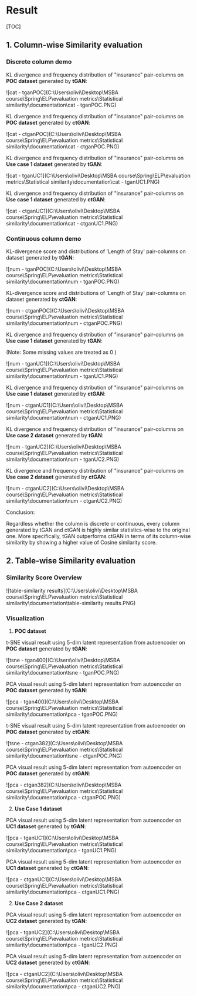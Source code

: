 # Result



[TOC]





## 1. Column-wise Similarity evaluation



### Discrete column demo

KL divergence and frequency distribution of "insurance" pair-columns on **POC dataset** generated by **tGAN**:

![cat - tganPOC](C:\Users\olivi\Desktop\MSBA course\Spring\ELP\evaluation metrics\Statistical similarity\documentation\cat - tganPOC.PNG)



KL divergence and frequency distribution of "insurance" pair-columns on **POC dataset** generated by **ctGAN**:

![cat - ctganPOC](C:\Users\olivi\Desktop\MSBA course\Spring\ELP\evaluation metrics\Statistical similarity\documentation\cat - ctganPOC.PNG)



KL divergence and frequency distribution of "insurance" pair-columns on **Use case 1 dataset** generated by **tGAN**:

![cat - tganUC1](C:\Users\olivi\Desktop\MSBA course\Spring\ELP\evaluation metrics\Statistical similarity\documentation\cat - tganUC1.PNG)

KL divergence and frequency distribution of "insurance" pair-columns on **Use case 1 dataset** generated by **ctGAN**:

![cat - ctganUC1](C:\Users\olivi\Desktop\MSBA course\Spring\ELP\evaluation metrics\Statistical similarity\documentation\cat - ctganUC1.PNG)





### Continuous column demo 

KL-divergence score and distributions of 'Length of Stay' pair-columns on dataset generated by **tGAN**:

![num - tganPOC](C:\Users\olivi\Desktop\MSBA course\Spring\ELP\evaluation metrics\Statistical similarity\documentation\num - tganPOC.PNG)

KL-divergence score and distributions of 'Length of Stay' pair-columns on dataset generated by **ctGAN**:

![num - ctganPOC](C:\Users\olivi\Desktop\MSBA course\Spring\ELP\evaluation metrics\Statistical similarity\documentation\num - ctganPOC.PNG)



KL divergence and frequency distribution of "insurance" pair-columns on **Use case 1 dataset** generated by **tGAN**:

(Note: Some missing values are treated as 0 )

![num - tganUC1](C:\Users\olivi\Desktop\MSBA course\Spring\ELP\evaluation metrics\Statistical similarity\documentation\num - tganUC1.PNG)

KL divergence and frequency distribution of "insurance" pair-columns on **Use case 1 dataset** generated by **ctGAN**:

![num - ctganUC1](C:\Users\olivi\Desktop\MSBA course\Spring\ELP\evaluation metrics\Statistical similarity\documentation\num - ctganUC1.PNG)



KL divergence and frequency distribution of "insurance" pair-columns on **Use case 2 dataset** generated by **tGAN**:

![num - tganUC2](C:\Users\olivi\Desktop\MSBA course\Spring\ELP\evaluation metrics\Statistical similarity\documentation\num - tganUC2.PNG)



KL divergence and frequency distribution of "insurance" pair-columns on **Use case 2 dataset** generated by **ctGAN**:

![num - ctganUC2](C:\Users\olivi\Desktop\MSBA course\Spring\ELP\evaluation metrics\Statistical similarity\documentation\num - ctganUC2.PNG)



Conclusion:

Regardless whether the column is discrete or continuous, every column generated by tGAN and ctGAN is highly similar statistics-wise to the original one. More specifically, tGAN outperforms ctGAN in terms of its column-wise similarity by showing a higher value of Cosine similarity score.





## 2. Table-wise Similarity evaluation



### Similarity Score Overview

![table-similarity results](C:\Users\olivi\Desktop\MSBA course\Spring\ELP\evaluation metrics\Statistical similarity\documentation\table-similarity results.PNG)



### Visualization



1. **POC dataset**

t-SNE visual result using 5-dim latent representation from autoencoder on **POC dataset** generated by **tGAN**:

![tsne - tgan400](C:\Users\olivi\Desktop\MSBA course\Spring\ELP\evaluation metrics\Statistical similarity\documentation\tsne - tganPOC.PNG)

PCA visual result using 5-dim latent representation from autoencoder on **POC dataset** generated by **tGAN**:

![pca - tgan400](C:\Users\olivi\Desktop\MSBA course\Spring\ELP\evaluation metrics\Statistical similarity\documentation\pca - tganPOC.PNG)





t-SNE visual result using 5-dim latent representation from autoencoder on **POC dataset** generated by **ctGAN**:

![tsne - ctgan382](C:\Users\olivi\Desktop\MSBA course\Spring\ELP\evaluation metrics\Statistical similarity\documentation\tsne - ctganPOC.PNG)

PCA visual result using 5-dim latent representation from autoencoder on **POC dataset** generated by **ctGAN**:

![pca - ctgan382](C:\Users\olivi\Desktop\MSBA course\Spring\ELP\evaluation metrics\Statistical similarity\documentation\pca - ctganPOC.PNG)



2. **Use Case 1 dataset**

   

PCA visual result using 5-dim latent representation from autoencoder on **UC1 dataset** generated by **tGAN**:

![pca - tganUC1](C:\Users\olivi\Desktop\MSBA course\Spring\ELP\evaluation metrics\Statistical similarity\documentation\pca - tganUC1.PNG)



PCA visual result using 5-dim latent representation from autoencoder on **UC1 dataset** generated by **ctGAN**:

![pca - ctganUC1](C:\Users\olivi\Desktop\MSBA course\Spring\ELP\evaluation metrics\Statistical similarity\documentation\pca - ctganUC1.PNG)



2. **Use Case 2 dataset**

PCA visual result using 5-dim latent representation from autoencoder on **UC2 dataset** generated by **tGAN**:

![pca - tganUC2](C:\Users\olivi\Desktop\MSBA course\Spring\ELP\evaluation metrics\Statistical similarity\documentation\pca - tganUC2.PNG)

PCA visual result using 5-dim latent representation from autoencoder on **UC2 dataset** generated by **ctGAN**:

![pca - ctganUC2](C:\Users\olivi\Desktop\MSBA course\Spring\ELP\evaluation metrics\Statistical similarity\documentation\pca - ctganUC2.PNG)